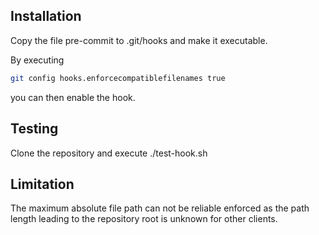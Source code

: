 ## Installation
Copy the file pre-commit to .git/hooks and make it executable.

By executing
```sh
git config hooks.enforcecompatiblefilenames true
```
you can then enable the hook.

## Testing
Clone the repository and execute ./test-hook.sh

## Limitation
The maximum absolute file path can not be reliable enforced as the path length
leading to the repository root is unknown for other clients.

